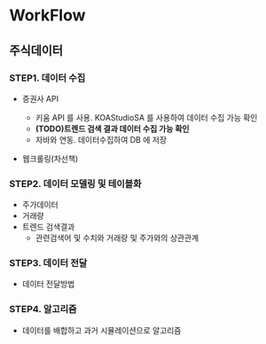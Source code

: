 # WorkFlow

## 주식데이터 
### STEP1. 데이터 수집  
- 증권사 API
  - 키움 API 를 사용. KOAStudioSA 를 사용하여 데이터 수집 가능 확인
  - __(TODO)트렌드 검색 결과 데이터 수집 가능 확인__
  - 자바와 연동. 데이터수집하여 DB 에 저장
 
- 웹크롤링(차선책)

### STEP2. 데이터 모델링 및 테이블화
- 주가데이터
- 거래량
- 트렌드 검색결과 
  - 관련검색어 및 수치와 거래량 및 주가와의 상관관계 

### STEP3. 데이터 전달
- 데이터 전달방법

### STEP4. 알고리즘 
- 데이터를 배합하고 과거 시뮬레이션으로 알고리즘 
